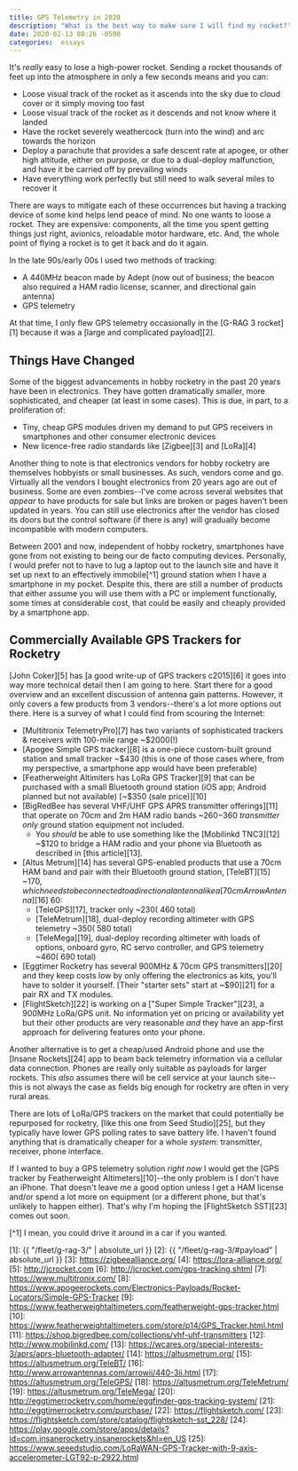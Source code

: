 ```yaml
---
title: GPS Telemetry in 2020
description: "What is the best way to make sure I will find my rocket?"
date: 2020-02-13 08:26 -0500
categories:  essays
---
```


It's _really_ easy to lose a high-power rocket.
Sending a rocket thousands of feet up into the atmosphere in only a few seconds means and you can:

- Loose visual track of the rocket as it ascends into the sky due to cloud cover or it simply moving too fast
- Loose visual track of the rocket as it descends and not know where it landed
- Have the rocket severely weathercock (turn into the wind) and arc towards the horizon
- Deploy a parachute that provides a safe descent rate at apogee, or other high altitude, either on purpose, or due to a dual-deploy malfunction, and have it be carried off by prevailing winds
- Have everything work perfectly but still need to walk several miles to recover it

There are ways to mitigate each of these occurrences but having a tracking device of some kind helps lend peace of mind.
No one wants to loose a rocket.
They are expensive: components, all the time you spent getting things just right, avionics, reloadable motor hardware, etc.
And, the whole point of flying a rocket is to get it back and do it again.

In the late 90s/early 00s I used two methods of tracking:

- A 440MHz beacon made by Adept (now out of business; the beacon also required a HAM radio license, scanner, and directional gain antenna)
- GPS telemetry

At that time, I only flew GPS telemetry occasionally in the [G-RAG 3 rocket][1] because it was a [large and complicated payload][2].

## Things Have Changed

Some of the biggest advancements in hobby rocketry in the past 20 years have been in electronics.
They have gotten dramatically smaller, more sophisticated, and cheaper (at least in some cases).
This is due, in part, to a proliferation of:

- Tiny, cheap GPS modules driven my demand to put GPS receivers in smartphones and other consumer electronic devices
- New licence-free radio standards like [Zigbee][3] and [LoRa][4]

Another thing to note is that electronics vendors for hobby rocketry are themselves hobbyists or small businesses.
As such, vendors come and go.
Virtually all the vendors I bought electronics from 20 years ago are out of business.
Some are even zombies--I've come across several websites that _appear_ to have products for sale but links are broken or pages haven't been updated in years.
You can still use electronics after the vendor has closed its doors but the control software (if there is any) will gradually become incompatible with modern computers.

Between 2001 and now, independent of hobby rocketry, smartphones have gone from not existing to being our de facto computing devices.
Personally, I would prefer not to have to lug a laptop out to the launch site and have it set up next to an effectively immobile[^1] ground station when I have a smartphone in my pocket.
Despite this, there are still a number of products that either assume you will use them with a PC or implement functionally, some times at considerable cost, that could be easily and cheaply provided by a smartphone app.

## Commercially Available GPS Trackers for Rocketry

[John Coker][5] has [a good write-up of GPS trackers c2015][6] it goes into way more technical detail then I am going to here.
Start there for a good overview and an excellent discussion of antenna gain patterns.
However, it only covers a few products from 3 vendors--there's a lot more options out there.
Here is a survey of what I could find from scouring the Internet:

- [Multitronix TelemetryPro][7] has two variants of sophisticated trackers & receivers with 100-mile range ~$2000(!)
- [Apogee Simple GPS tracker][8] is a one-piece custom-built ground station and small tracker ~$430 (this is one of those cases where, from my perspective, a smartphone app would have been preferable)
- [Featherweight Altimiters has LoRa GPS Tracker][9] that can be purchased with a small Bluetooth ground station (iOS app; Android planned but not available) [~$350 (sale price)][10]
- [BigRedBee has several VHF/UHF GPS APRS transmitter offerings][11] that operate on 70cm and 2m HAM radio bands ~$260-$360 _transmitter only_ ground station equipment not included.
  - You _should_ be able to use something like the [Mobilinkd TNC3][12] ~$120 to bridge a HAM radio and your phone via Bluetooth as described in [this article][13].
- [Altus Metrum][14] has several GPS-enabled products that use a 70cm HAM band and pair with their Bluetooth ground station, [TeleBT][15] ~$170, which needs to be connected to a directional antenna like a [70cm Arrow Antenna][16] ~$60:
  - [TeleGPS][17], tracker only ~$230 (~$460 total)
  - [TeleMetrum][18], dual-deploy recording altimeter with GPS telemetry ~$350 (~$580 total)
  - [TeleMega][19], dual-deploy recording altimeter with loads of options, onboard gyro, RC servo controller, and GPS telemetry ~$460 (~$690 total)
- [Eggtimer Rocketry has several 900MHz & 70cm GPS transmitters][20] and they keep costs low by only offering the electronics as kits, you'll have to solder it yourself. [Their "starter sets" start at ~$90][21] for a pair RX and TX modules.
- [FlightSketch][22] is working on a ["Super Simple Tracker"][23], a 900MHz LoRa/GPS unit. No information yet on pricing or availability yet but their other products are very reasonable _and_ they have an app-first approach for delivering features onto your phone.

Another alternative is to get a cheap/used Android phone and use the [Insane Rockets][24] app to beam back telemetry information via a cellular data connection.
Phones are really only suitable as payloads for larger rockets.
This _also_ assumes there will be cell service at your launch site--this is not always the case as fields big enough for rocketry are often in very rural areas.

There are lots of LoRa/GPS trackers on the market that could potentially be repurposed for rocketry, [like this one from Seed Studio][25], but they typically have lower GPS polling rates to save battery life.
I haven't found anything that is dramatically cheaper for a whole _system_: transmitter, receiver, phone interface.

If I wanted to buy a GPS telemetry solution _right now_ I would get the [GPS tracker by Featherweight Altimeters][10]--the only problem is I don't have an iPhone.
That doesn't leave me a good option unless I get a HAM license and/or spend a lot more on equipment (or a different phone, but that's unlikely to happen either).
That's why I'm hoping the [FlightSketch SST][23] comes out soon.

[^1] I mean, you could drive it around in a car if you wanted.

[1]:  {{ "/fleet/g-rag-3/" | absolute_url }}
[2]:  {{ "/fleet/g-rag-3/#payload" | absolute_url }}
[3]:  https://zigbeealliance.org/
[4]:  https://lora-alliance.org/
[5]:  http://jcrocket.com
[6]:  http://jcrocket.com/gps-tracking.shtml
[7]:  https://www.multitronix.com/
[8]:  https://www.apogeerockets.com/Electronics-Payloads/Rocket-Locators/Simple-GPS-Tracker
[9]:  https://www.featherweightaltimeters.com/featherweight-gps-tracker.html
[10]: https://www.featherweightaltimeters.com/store/p14/GPS_Tracker.html.html
[11]: https://shop.bigredbee.com/collections/vhf-uhf-transmitters
[12]: http://www.mobilinkd.com/
[13]: https://wcares.org/special-interests-3/aprs/aprs-bluetooth-adapter/
[14]: https://altusmetrum.org/
[15]: https://altusmetrum.org/TeleBT/
[16]: http://www.arrowantennas.com/arrowii/440-3ii.html
[17]: https://altusmetrum.org/TeleGPS/
[18]: https://altusmetrum.org/TeleMetrum/
[19]: https://altusmetrum.org/TeleMega/
[20]: http://eggtimerrocketry.com/home/eggfinder-gps-tracking-system/
[21]: http://eggtimerrocketry.com/purchase/
[22]: https://flightsketch.com/
[23]: https://flightsketch.com/store/catalog/flightsketch-sst_228/
[24]: https://play.google.com/store/apps/details?id=com.insanerocketry.insanerockets&hl=en_US
[25]: https://www.seeedstudio.com/LoRaWAN-GPS-Tracker-with-9-axis-accelerometer-LGT92-p-2922.html
